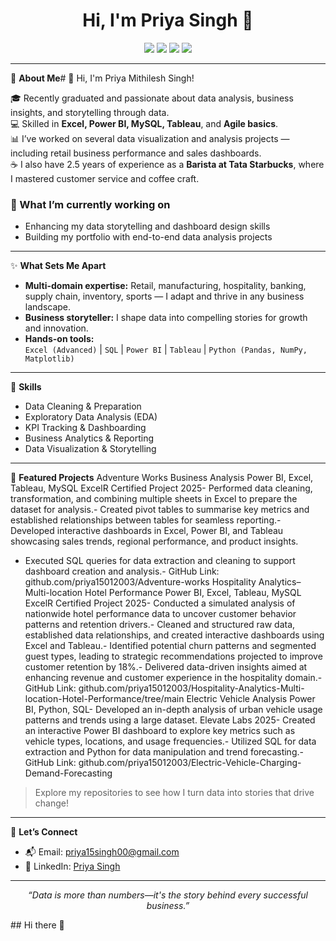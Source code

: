 <!-- Profile README for priya15012003 | Priya Singh -->

<h1 align="center">Hi, I'm Priya Singh 👋</h1>
<p align="center">
  <img src="https://img.shields.io/badge/Data%20Analyst-%23F7C873.svg?style=for-the-badge" />
  <img src="https://img.shields.io/badge/FP%26A%20Intern-Rapido-%2300b894?style=for-the-badge" />
  <a href="mailto:priya15singh00@gmail.com"><img src="https://img.shields.io/badge/Email-priya15singh00%40gmail.com-red?style=for-the-badge" /></a>
  <a href="https://www.linkedin.com/in/priya-singh-8b372a263/"><img src="https://img.shields.io/badge/LinkedIn-Priya%20Singh-blue?style=for-the-badge&logo=linkedin" /></a>
</p>

---

🎯 **About Me**# 👋 Hi, I'm Priya Mithilesh Singh!

🎓 Recently graduated and passionate about data analysis, business insights, and storytelling through data.  
💻 Skilled in **Excel, Power BI, MySQL, Tableau**, and **Agile basics**.  
📊 I’ve worked on several data visualization and analysis projects — including retail business performance and sales dashboards.  
☕ I also have 2.5 years of experience as a **Barista at Tata Starbucks**, where I mastered customer service and coffee craft.  

### 🌱 What I’m currently working on
- Enhancing my data storytelling and dashboard design skills  
- Building my portfolio with end-to-end data analysis projects  

---

✨ **What Sets Me Apart**

- **Multi-domain expertise:** Retail, manufacturing, hospitality, banking, supply chain, inventory, sports — I adapt and thrive in any business landscape.
- **Business storyteller:** I shape data into compelling stories for growth and innovation.
- **Hands-on tools:**  
  `Excel (Advanced)` | `SQL` | `Power BI` | `Tableau` | `Python (Pandas, NumPy, Matplotlib)`

---

🔎 **Skills**

- Data Cleaning & Preparation
- Exploratory Data Analysis (EDA)
- KPI Tracking & Dashboarding
- Business Analytics & Reporting
- Data Visualization & Storytelling

---

📂 **Featured Projects**
Adventure Works Business Analysis
 Power BI, Excel, Tableau, MySQL
 ExcelR Certified Project
 2025- Performed data cleaning, transformation, and combining multiple sheets in Excel to prepare the dataset for analysis.- Created pivot tables to summarise key metrics and established relationships between tables for seamless reporting.- Developed interactive dashboards in Excel, Power BI, and Tableau showcasing sales trends, regional performance, and
 product insights.
- Executed SQL queries for data extraction and cleaning to support dashboard creation and analysis.- GitHub Link: github.com/priya15012003/Adventure-works
Hospitality Analytics– Multi-location Hotel Performance
 Power BI, Excel, Tableau, MySQL
 ExcelR Certified Project
 2025- Conducted a simulated analysis of nationwide hotel performance data to uncover customer behavior patterns and
 retention drivers.- Cleaned and structured raw data, established data relationships, and created interactive dashboards using Excel and
 Tableau.- Identified potential churn patterns and segmented guest types, leading to strategic recommendations projected to
 improve customer retention by 18%.- Delivered data-driven insights aimed at enhancing revenue and customer experience in the hospitality domain.- GitHub Link: github.com/priya15012003/Hospitality-Analytics-Multi-location-Hotel-Performance/tree/main
 Electric Vehicle Analysis
 Power BI, Python, SQL- Developed an in-depth analysis of urban vehicle usage patterns and trends using a large dataset.
 Elevate Labs
 2025- Created an interactive Power BI dashboard to explore key metrics such as vehicle types, locations, and usage
 frequencies.- Utilized SQL for data extraction and Python for data manipulation and trend forecasting.- GitHub Link: github.com/priya15012003/Electric-Vehicle-Charging-Demand-Forecasting

> Explore my repositories to see how I turn data into stories that drive change!

---

🌱 **Let’s Connect**

- 📬 Email: [priya15singh00@gmail.com](mailto:priya15singh00@gmail.com)
- 💼 LinkedIn: [Priya Singh](https://www.linkedin.com/in/priya-singh-8b372a263/)

---

<p align="center">
  <em>“Data is more than numbers—it's the story behind every successful business.”</em>
</p>
## Hi there 👋

<!--
**priya15012003/priya15012003** is a ✨ _special_ ✨ repository because its `README.md` (this file) appears on your GitHub profile.

Here are some ideas to get you started:

- 🔭 I’m currently working on ...
- 🌱 I’m currently learning ...
- 👯 I’m looking to collaborate on ...
- 🤔 I’m looking for help with ...
- 💬 Ask me about ...
- 📫 How to reach me: ...
- 😄 Pronouns: ...
- ⚡ Fun fact: ...
-->
